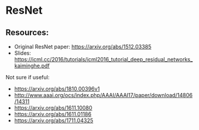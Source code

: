 # ResNet

## Resources:
* Original ResNet paper: https://arxiv.org/abs/1512.03385
* Slides: https://icml.cc/2016/tutorials/icml2016_tutorial_deep_residual_networks_kaiminghe.pdf

Not sure if useful:
* https://arxiv.org/abs/1810.00396v1
* http://www.aaai.org/ocs/index.php/AAAI/AAAI17/paper/download/14806/14311
* https://arxiv.org/abs/1611.10080
* https://arxiv.org/abs/1611.01186
* https://arxiv.org/abs/1711.04325
